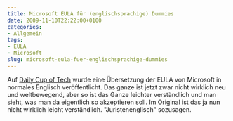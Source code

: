```yaml
---
title: Microsoft EULA für (englischsprachige) Dummies
date: 2009-11-10T22:22:00+0100
categories:
- Allgemein
tags:
- EULA
- Microsoft
slug: microsoft-eula-fuer-englischsprachige-dummies
---        
```

Auf [Daily Cup of Tech](http://www.dailycupoftech.com/2008/05/21/ms-eula-in-plain-english "ms eula in plain english") wurde eine Übersetzung der EULA von Microsoft in normales Englisch veröffentlicht. Das ganze ist jetzt zwar nicht wirklich neu und weltbewegend, aber so ist das Ganze leichter verständlich und man sieht, was man da eigentlich so akzeptieren soll. Im Original ist das ja nun nicht wirklich leicht verständlich. "Juristenenglisch" sozusagen.
